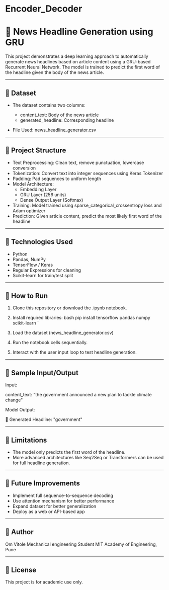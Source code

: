# Encoder_Decoder

# 📰 News Headline Generation using GRU

This project demonstrates a deep learning approach to automatically generate news headlines based on article content using a GRU-based Recurrent Neural Network. The model is trained to predict the first word of the headline given the body of the news article.

---

## 📂 Dataset

- The dataset contains two columns:
  - content_text: Body of the news article
  - generated_headline: Corresponding headline

- File Used: news_headline_generator.csv

---

## 🔧 Project Structure

- Text Preprocessing: Clean text, remove punctuation, lowercase conversion
- Tokenization: Convert text into integer sequences using Keras Tokenizer
- Padding: Pad sequences to uniform length
- Model Architecture:
  - Embedding Layer
  - GRU Layer (256 units)
  - Dense Output Layer (Softmax)
- Training: Model trained using sparse_categorical_crossentropy loss and Adam optimizer
- Prediction: Given article content, predict the most likely first word of the headline

---

## 🧠 Technologies Used

- Python
- Pandas, NumPy
- TensorFlow / Keras
- Regular Expressions for cleaning
- Scikit-learn for train/test split

---

## 🚀 How to Run

1. Clone this repository or download the .ipynb notebook.
2. Install required libraries:
   bash
   pip install tensorflow pandas numpy scikit-learn
`

3. Load the dataset (news_headline_generator.csv)
4. Run the notebook cells sequentially.
5. Interact with the user input loop to test headline generation.

---

## 🧪 Sample Input/Output

Input:


content_text: "the government announced a new plan to tackle climate change"


Model Output:


📰 Generated Headline: "government"


---

## 🔮 Limitations

* The model only predicts the first word of the headline.
* More advanced architectures like Seq2Seq or Transformers can be used for full headline generation.

---

## 📌 Future Improvements

* Implement full sequence-to-sequence decoding
* Use attention mechanism for better performance
* Expand dataset for better generalization
* Deploy as a web or API-based app

---

## 👤 Author

Om Vitole
Mechanical engineering Student
MIT Academy of Engineering, Pune

---

## 📄 License

This project is for academic use only.
